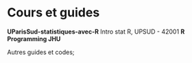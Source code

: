 # Cours et  guides
**UParisSud-statistiques-avec-R**
Intro stat R, UPSUD -  42001
**R Programming JHU**

Autres guides et codes;
